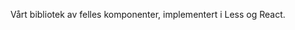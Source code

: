 <div class="sb1ds-intro sb1ds-intro--section">
    <p class="ffe-lead-paragraph sb1ds-intro__paragraph">
        Vårt bibliotek av felles komponenter, implementert i Less og React.
    </p>
</div>